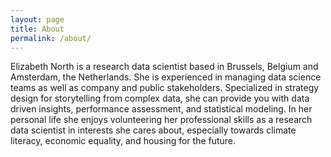 ```yaml
---
layout: page
title: About
permalink: /about/
---
```


Elizabeth North is a research data scientist based in Brussels, Belgium and Amsterdam, the Netherlands. She is experienced in managing data science teams as well as company and public stakeholders. Specialized in strategy design for storytelling from complex data, she can provide you with data driven insights, performance assessment, and statistical modeling. In her personal life she enjoys volunteering her professional skills as a research data scientist in interests she cares about, especially towards climate literacy, economic equality, and housing for the future.
